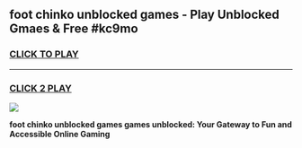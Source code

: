 
## foot chinko unblocked games - Play Unblocked Gmaes & Free #kc9mo
<h3>
<a href="https://news.freeplayer.one?title=foot_chinko_unblocked_games&ref=24F">CLICK TO PLAY</a></h3>
<hr>

<h3>
<a href="https://news.freeplayer.one?title=foot_chinko_unblocked_games&ref=24F">CLICK 2 PLAY</a>
  
</h3>

<a href="https://news.freeplayer.one?title=foot_chinko_unblocked_games&ref=24F/"><img src="https://clearcache.store/games.png"></a>


**foot chinko unblocked games games unblocked: Your Gateway to Fun and Accessible Online Gaming**
